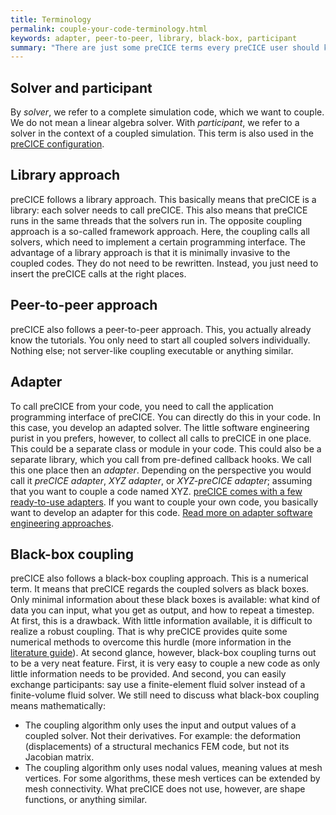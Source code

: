 ```yaml
---
title: Terminology
permalink: couple-your-code-terminology.html
keywords: adapter, peer-to-peer, library, black-box, participant
summary: "There are just some preCICE terms every preCICE user should know. On this page, we explain them."
---
```



## Solver and participant

By _solver_, we refer to a complete simulation code, which we want to couple. We do not mean a linear algebra solver. With _participant_, we refer to a solver in the context of a coupled simulation. This term is also used in the [preCICE configuration](configuration-basics.html).  

## Library approach

preCICE follows a library approach. This basically means that preCICE is a library: each solver needs to call preCICE. This also means that preCICE runs in the same threads that the solvers run in. The opposite coupling approach is a so-called framework approach. Here, the coupling calls all solvers, which need to implement a certain programming interface. The advantage of a library approach is that it is minimally invasive to the coupled codes. They do not need to be rewritten. Instead, you just need to insert the preCICE calls at the right places.

## Peer-to-peer approach

preCICE also follows a peer-to-peer approach. This, you actually already know the tutorials. You only need to start all coupled solvers individually. Nothing else; not server-like coupling executable or anything similar. 

## Adapter

To call preCICE from your code, you need to call the application programming interface of preCICE. You can directly do this in your code. In this case, you develop an adapted solver. The little software engineering purist in you prefers, however, to collect all calls to preCICE in one place. This could be a separate class or module in your code. This could also be a separate library, which you call from pre-defined callback hooks. We call this one place then an _adapter_. Depending on the perspective you would call it _preCICE adapter_, _XYZ adapter_, or _XYZ-preCICE adapter_; assuming that you want to couple a code named XYZ. [preCICE comes with a few ready-to-use adapters](adapters-overview.html). If you want to couple your own code, you basically want to develop an adapter for this code. [Read more on adapter software engineering approaches](couple-your-code-adapter-software-engineering). 

## Black-box coupling

preCICE also follows a black-box coupling approach. This is a numerical term. It means that preCICE regards the coupled solvers as black boxes. Only minimal information about these black boxes is available: what kind of data you can input, what you get as output, and how to repeat a timestep. At first, this is a drawback. With little information available, it is difficult to realize a robust coupling. That is why preCICE provides quite some numerical methods to overcome this hurdle (more information in the [literature guide](literature-guide.html)). At second glance, however, black-box coupling turns out to be a very neat feature. First, it is very easy to couple a new code as only little information needs to be provided. And second, you can easily exchange participants: say use a finite-element fluid solver instead of a finite-volume fluid solver. We still need to discuss what black-box coupling means mathematically:
* The coupling algorithm only uses the input and output values of a coupled solver. Not their derivatives. For example: the deformation (displacements) of a structural mechanics FEM code, but not its Jacobian matrix.
* The coupling algorithm only uses nodal values, meaning values at mesh vertices. For some algorithms, these mesh vertices can be extended by mesh connectivity. What preCICE does not use, however, are shape functions, or anything similar.

  
